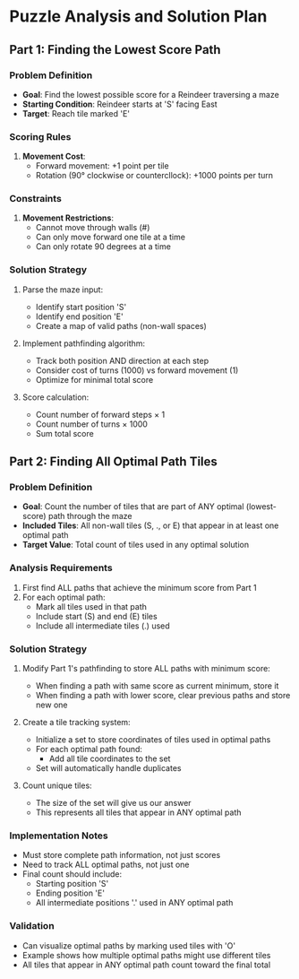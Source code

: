# Puzzle Analysis and Solution Plan

## Part 1: Finding the Lowest Score Path

### Problem Definition
- **Goal**: Find the lowest possible score for a Reindeer traversing a maze
- **Starting Condition**: Reindeer starts at 'S' facing East
- **Target**: Reach tile marked 'E'

### Scoring Rules
1. **Movement Cost**:
   - Forward movement: +1 point per tile
   - Rotation (90° clockwise or countercllock): +1000 points per turn

### Constraints
1. **Movement Restrictions**:
   - Cannot move through walls (#)
   - Can only move forward one tile at a time
   - Can only rotate 90 degrees at a time

### Solution Strategy
1. Parse the maze input:
   - Identify start position 'S'
   - Identify end position 'E'
   - Create a map of valid paths (non-wall spaces)

2. Implement pathfinding algorithm:
   - Track both position AND direction at each step
   - Consider cost of turns (1000) vs forward movement (1)
   - Optimize for minimal total score

3. Score calculation:
   - Count number of forward steps × 1
   - Count number of turns × 1000
   - Sum total score

## Part 2: Finding All Optimal Path Tiles

### Problem Definition
- **Goal**: Count the number of tiles that are part of ANY optimal (lowest-score) path through the maze
- **Included Tiles**: All non-wall tiles (S, ., or E) that appear in at least one optimal path
- **Target Value**: Total count of tiles used in any optimal solution

### Analysis Requirements
1. First find ALL paths that achieve the minimum score from Part 1
2. For each optimal path:
   - Mark all tiles used in that path
   - Include start (S) and end (E) tiles
   - Include all intermediate tiles (.) used

### Solution Strategy
1. Modify Part 1's pathfinding to store ALL paths with minimum score:
   - When finding a path with same score as current minimum, store it
   - When finding a path with lower score, clear previous paths and store new one
   
2. Create a tile tracking system:
   - Initialize a set to store coordinates of tiles used in optimal paths
   - For each optimal path found:
     - Add all tile coordinates to the set
   - Set will automatically handle duplicates

3. Count unique tiles:
   - The size of the set will give us our answer
   - This represents all tiles that appear in ANY optimal path

### Implementation Notes
- Must store complete path information, not just scores
- Need to track ALL optimal paths, not just one
- Final count should include:
  - Starting position 'S'
  - Ending position 'E'
  - All intermediate positions '.' used in ANY optimal path

### Validation
- Can visualize optimal paths by marking used tiles with 'O'
- Example shows how multiple optimal paths might use different tiles
- All tiles that appear in ANY optimal path count toward the final total